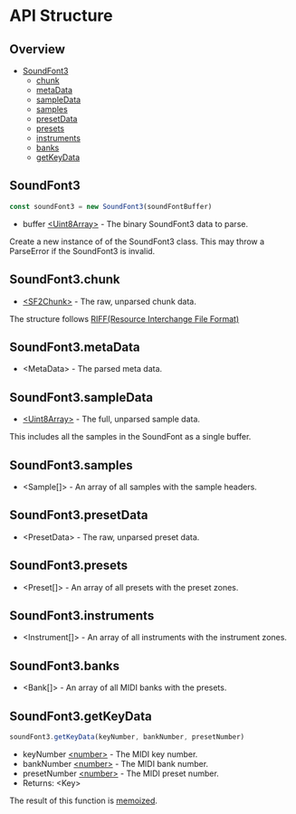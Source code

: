 # API Structure

## Overview

* [SoundFont3](#soundfont3)
  * [chunk](#soundfont3-chunk)
  * [metaData](#soundfont3-metadata)
  * [sampleData](#soundfont3-sampledata)
  * [samples](#soundfont3-samples)
  * [presetData](#soundfont3-presetdata)
  * [presets](#soundfont3-presets)
  * [instruments](#soundfont3-instruments)
  * [banks](#soundfont3-banks)
  * [getKeyData](#soundfont3-getkeydata)

## SoundFont3

```TypeScript
const soundFont3 = new SoundFont3(soundFontBuffer)
```

* buffer [&lt;Uint8Array&gt;](https://developer.mozilla.org/en-US/docs/Web/JavaScript/Reference/Global_Objects/Uint8Array) - The binary SoundFont3 data to parse.

Create a new instance of of the SoundFont3 class. This may throw a ParseError if the SoundFont3 is invalid.

## SoundFont3.chunk

* [&lt;SF2Chunk&gt;](https://github.com/Mrtenz/SoundFont3/blob/master/src/chunk.ts) - The raw, unparsed chunk data.

The structure follows [RIFF(Resource Interchange File Format)](https://mppolytechnic.ac.in/mp-staff/notes_upload_photo/CS708RIFF.pdf)

## SoundFont3.metaData

* &lt;MetaData&gt; - The parsed meta data.

## SoundFont3.sampleData

* [&lt;Uint8Array&gt;](https://developer.mozilla.org/en-US/docs/Web/JavaScript/Reference/Global_Objects/Uint8Array) - The full, unparsed sample data.

This includes all the samples in the SoundFont as a single buffer.

## SoundFont3.samples

* &lt;Sample[]&gt; - An array of all samples with the sample headers.

## SoundFont3.presetData

* &lt;PresetData&gt; - The raw, unparsed preset data.

## SoundFont3.presets

* &lt;Preset[]&gt; - An array of all presets with the preset zones.

## SoundFont3.instruments

* &lt;Instrument[]&gt; - An array of all instruments with the instrument zones.

## SoundFont3.banks

* &lt;Bank[]&gt; - An array of all MIDI banks with the presets.

## SoundFont3.getKeyData

```TypeScript
soundFont3.getKeyData(keyNumber, bankNumber, presetNumber)
```

* keyNumber [&lt;number&gt;](https://developer.mozilla.org/en-US/docs/Web/JavaScript/Data_structures#Number_type) - The MIDI key number.
* bankNumber [&lt;number&gt;](https://developer.mozilla.org/en-US/docs/Web/JavaScript/Data_structures#Number_type) - The MIDI bank number.
* presetNumber [&lt;number&gt;](https://developer.mozilla.org/en-US/docs/Web/JavaScript/Data_structures#Number_type) - The MIDI preset number.
* Returns: &lt;Key&gt;

The result of this function is [memoized](https://en.wikipedia.org/wiki/Memoization).
